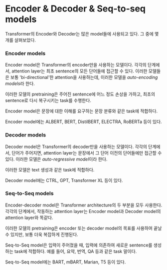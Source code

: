 # Encoder & Decoder & Seq-to-seq models

Transformer의 Encoder와 Decoder는 많은 model들에 사용되고 있다. 그 중에 몇 개를 살펴보았다.

### Encoder models

Encoder model은 Transformer의 encoder만을 사용하는 모델이다. 
각각의 단계에서, attention layer는 최초 sentence의 모든 단어들에 접근할 수 있다.
이러한 모델들은 보통 'bi-directional'한 attention을 사용하는데, 이러한 모델을 *auto-encoding models*라 한다.

이러한 모델의 pretraining은 주어진 sentence에 어느 정도 손상을 가하고, 최초의 sentence로 다시 복구시키는 task를 수행한다.

Encoder model은 문장에 대한 이해를 요구하는 문장 분류와 같은 task에 적합하다.

Encoder model에는 ALBERT, BERT, DistilBERT, ELECTRA, RoBERTa 등이 있다.

### Decoder models

Decoder model은 Transformer의 decoder만을 사용하는 모델이다.
각각의 단계에서, 단어가 주어지면, attention layer는 문장에서 그 단어 이전의 단어들에만 접근할 수 있다.
이러한 모델은 *auto-regressive model*이라 한다.

이러한 모델은 text 생성과 같은 task에 적합하다.

Decoder model에는 CTRL, GPT, Transformer XL 등이 있다.

### Seq-to-Seq models

Encoder-decoder model은 Transformer architecture의 두 부분을 모두 사용한다.
각각의 단계에서, 작동하는 attention layer는 Encoder model과 Decoder model의 attention layer와 똑같다.

이러한 모델의 pretraining은 encoder 또는 decoder model의 목표를 사용하여 끝날 수 있지만, 보통 더욱 복잡하게 진행된다.

Seq-to-Seq model은 입력이 주어졌을 때, 입력에 의존하여 새로운 sentence를 생성하는 task에 적합하다. 예를 들어, 요약, 번역, QA 등과 같은 task 말이다.

Seq-to-Seq model에는 BART, mBART, Marian, T5 등이 있다.

